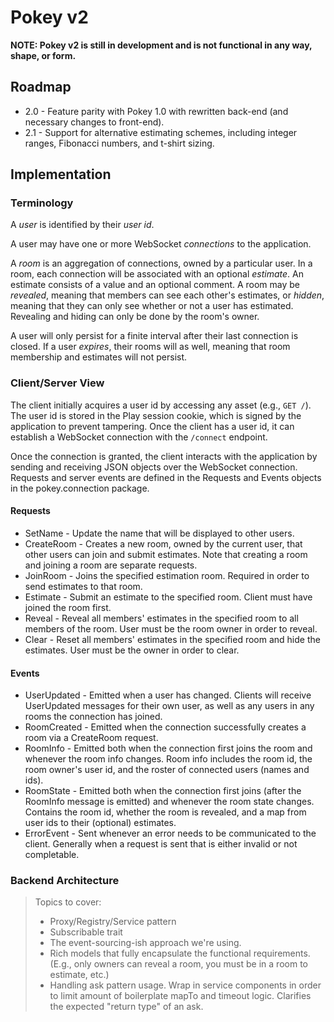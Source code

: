 Pokey v2
========

**NOTE: Pokey v2 is still in development and is not functional in any way, shape, or form.**

## Roadmap

* 2.0 - Feature parity with Pokey 1.0 with rewritten back-end (and necessary changes to front-end).
* 2.1 - Support for alternative estimating schemes, including integer ranges, Fibonacci numbers,
        and t-shirt sizing.

## Implementation

### Terminology

A *user* is identified by their *user id*.

A user may have one or more WebSocket *connections* to the application.

A *room* is an aggregation of connections, owned by a particular user. In a room, each connection
will be associated with an optional *estimate*. An estimate consists of a value and an optional
comment. A room may be *revealed*, meaning that members can see each other's estimates, or *hidden*,
meaning that they can only see whether or not a user has estimated. Revealing and hiding can only
be done by the room's owner.

A user will only persist for a finite interval after their last connection is closed. If a user
*expires*, their rooms will as well, meaning that room membership and estimates will not persist.

### Client/Server View

The client initially acquires a user id by accessing any asset (e.g., `GET /`). The user id is
stored in the Play session cookie, which is signed by the application to prevent tampering. Once the
 client has a user id, it can establish a WebSocket connection with the `/connect` endpoint.

Once the connection is granted, the client interacts with the application by sending and receiving
JSON objects over the WebSocket connection. Requests and server events are defined in the Requests
and Events objects in the pokey.connection package.

#### Requests

* SetName - Update the name that will be displayed to other users.
* CreateRoom - Creates a new room, owned by the current user, that other users can join and submit
               estimates. Note that creating a room and joining a room are separate requests.
* JoinRoom - Joins the specified estimation room. Required in order to send estimates to that room.
* Estimate - Submit an estimate to the specified room. Client must have joined the room first.
* Reveal - Reveal all members' estimates in the specified room to all members of the room. User must
           be the room owner in order to reveal.
* Clear - Reset all members' estimates in the specified room and hide the estimates. User must be
          the owner in order to clear.

#### Events

* UserUpdated - Emitted when a user has changed. Clients will receive UserUpdated messages for their
                own user, as well as any users in any rooms the connection has joined.
* RoomCreated - Emitted when the connection successfully creates a room via a CreateRoom request.
* RoomInfo - Emitted both when the connection first joins the room and whenever the room info
             changes. Room info includes the room id, the room owner's user id, and the roster of
             connected users (names and ids).
* RoomState - Emitted both when the connection first joins (after the RoomInfo message is emitted)
              and whenever the room state changes. Contains the room id, whether the room is
              revealed, and a map from user ids to their (optional) estimates.
* ErrorEvent - Sent whenever an error needs to be communicated to the client. Generally when a
               request is sent that is either invalid or not completable.

### Backend Architecture



> Topics to cover:
> * Proxy/Registry/Service pattern
> * Subscribable trait
> * The event-sourcing-ish approach we're using.
> * Rich models that fully encapsulate the functional requirements. (E.g., only owners can reveal a
    room, you must be in a room to estimate, etc.)
> * Handling ask pattern usage. Wrap in service components in order to limit amount of boilerplate
    mapTo and timeout logic. Clarifies the expected "return type" of an ask.
